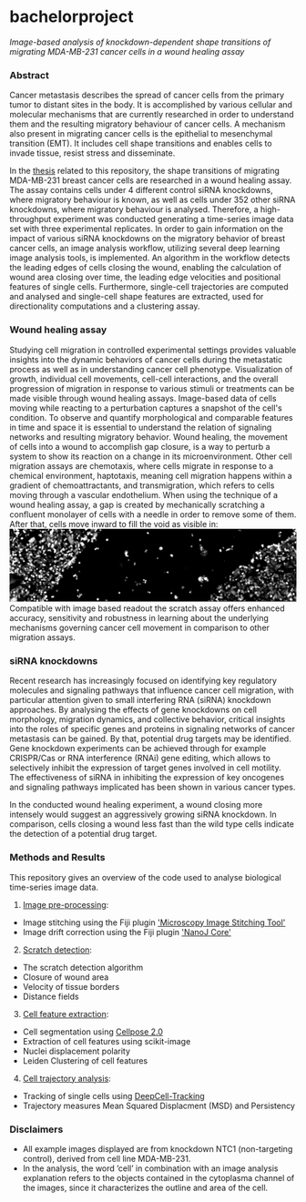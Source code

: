 # bachelorproject
*Image-based analysis of knockdown-dependent shape transitions of migrating MDA-MB-231 cancer cells in a wound healing assay*

### Abstract
Cancer metastasis describes the spread of cancer cells from the primary tumor to distant sites in the body. It is accomplished by various cellular and molecular mechanisms that are currently researched in order to understand them and the resulting migratory behaviour of cancer cells. A mechanism also present in migrating cancer cells is the epithelial to mesenchymal transition (EMT). It includes cell shape transitions and enables cells to invade tissue, resist stress and disseminate. 

In the [thesis]() related to this repository, the shape transitions of migrating MDA-MB-231 breast cancer cells are researched in a wound healing assay. The assay contains cells under 4 different control siRNA knockdowns, where migratory behaviour is known, as well as cells under 352 other siRNA knockdowns, where migratory behaviour is analysed. Therefore, a high-throughput experiment was conducted generating a time-series image data set with three experimental replicates. In order to gain information on the impact of various siRNA knockdowns on the migratory behavior of breast cancer cells, an image analysis workflow, utilizing several deep learning image analysis tools, is implemented. An algorithm in the workflow detects the leading edges of cells closing the wound, enabling the calculation of wound area closing over time, the leading edge velocities and positional features of single cells. Furthermore, single-cell trajectories are computed and analysed and single-cell shape features are extracted, used for directionality computations and a clustering assay.

### Wound healing assay
Studying cell migration in controlled experimental settings provides valuable insights into the dynamic behaviors of cancer cells during the metastatic process as well as in understanding cancer cell phenotype. Visualization of growth, individual cell movements, cell-cell interactions, and the overall progression of migration in response to various stimuli or treatments can be made visible through wound healing assays. Image-based data of cells moving while reacting to a perturbation captures a snapshot of the cell's condition. To observe and quantify morphological and comparable features in time and space it is essential to understand the relation of signaling networks and resulting migratory behavior. Wound healing, the movement of cells into a wound to accomplish gap closure, is a way to perturb a system to show its reaction on a change in its microenvironment. Other cell migration assays are chemotaxis, where cells migrate in response to a chemical environment, haptotaxis, meaning cell migration happens within a gradient of chemoattractants, and transmigration, which refers to cells moving through a vascular endothelium. When using the technique of a wound healing assay, a gap is created by mechanically scratching a confluent monolayer of cells with a needle in order to remove some of them. After that, cells move inward to fill the void as visible in:
![wound healing](wound_healing.gif)
Compatible with image based readout the scratch assay offers enhanced accuracy, sensitivity and robustness in learning about the underlying mechanisms governing cancer cell movement in comparison to other migration assays.

### siRNA knockdowns
Recent research has increasingly focused on identifying key regulatory molecules and signaling pathways that influence cancer cell migration, with particular attention given to small interfering RNA (siRNA) knockdown approaches. By analysing the effects of gene knockdowns on cell morphology, migration dynamics, and collective behavior, critical insights into the roles of specific genes and proteins in signaling networks of cancer metastasis can be gained. By that, potential drug targets may be identified. Gene knockdown experiments can be achieved through for example CRISPR/Cas or RNA interference (RNAi) gene editing, which allows to selectively inhibit the expression of target genes involved in cell motility. The effectiveness of siRNA in inhibiting the expression of key oncogenes and signaling pathways implicated has been shown in various cancer types.

In the conducted wound healing experiment, a wound closing more intensely would suggest an aggressively growing siRNA knockdown. In comparison, cells closing a wound less fast than the wild type cells indicate the detection of a potential drug target.

### Methods and Results
This repository gives an overview of the code used to analyse biological time-series image data. 

1. [Image pre-processing](https://github.com/olxssa/bachelorproject/blob/main/image_stitching_AND_drift_correction_exp2_MIST.ijm):
* Image stitching using the Fiji plugin ['Microscopy Image Stitching Tool'](https://www.nature.com/articles/s41598-017-04567-y)
* Image drift correction using the Fiji plugin ['NanoJ Core'](https://www.ncbi.nlm.nih.gov/pmc/articles/PMC7655149/)

2. [Scratch detection]():
* The scratch detection algorithm
* Closure of wound area
* Velocity of tissue borders
* Distance fields
   
3. [Cell feature extraction]():
* Cell segmentation using [Cellpose 2.0](https://www.nature.com/articles/s41592-022-01663-4)
* Extraction of cell features using scikit-image 
* Nuclei displacement polarity
* Leiden Clustering of cell features
   
4. [Cell trajectory analysis]():
* Tracking of single cells using [DeepCell-Tracking](https://github.com/vanvalenlab/deepcell-tracking)
* Trajectory measures Mean Squared Displacment (MSD) and Persistency

### Disclaimers
* All example images displayed are from knockdown NTC1 (non-targeting control), derived from cell line MDA-MB-231. 
* In the analysis, the word ’cell’ in combination with an image analysis explanation refers to the objects contained in the cytoplasma channel of the images, since it characterizes the outline and area of the cell.
